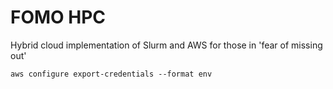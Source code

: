 # FOMO HPC
Hybrid cloud implementation of Slurm and AWS for those in 'fear of missing out'



```
aws configure export-credentials --format env
```
